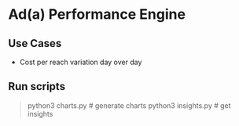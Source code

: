 # Ad(a) Performance Engine

## Use Cases

* Cost per reach variation day over day
  
## Run scripts

>python3 charts.py # generate charts
>python3 insights.py # get insights

